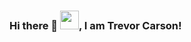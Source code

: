 ### Hi there 👋 <img src="https://raw.githubusercontent.com/MartinHeinz/MartinHeinz/master/wave.gif" width="30px">, I am Trevor Carson!

<!--
**Trevor-Carson/Trevor-Carson** is a ✨ _special_ ✨ repository because its `README.md` (this file) appears on your GitHub profile.

Here are some ideas to get you started:

- 🔭 I’m currently working on ...
- 🌱 I’m currently learning ...
- 👯 I’m looking to collaborate on ...
- 🤔 I’m looking for help with ...
- 💬 Ask me about ...
- 📫 How to reach me: ...
- 😄 Pronouns: ...
- ⚡ Fun fact: ...
-->
